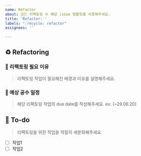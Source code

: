 ```yaml
---
name: Refactor
about: 코드 리팩토링 시 해당 issue 템플릿을 사용해주세요.
title: 'Refactor: '
labels: ":recycle: refactor"
assignees: ''

---
```


## ♻️ Refactoring

### 📌 리팩토링 필요 이유

> 리팩토링 작업이 필요해진 배경과 이유를 설명해주세요.

### 📅 예상 공수 일정

> 해당 리팩토링 작업의 due date를 작성해주세요. 
ex: (~29.06.20)

## 🌿  To-do

> 리팩토링을 위한 작업을 적절히 세분화해주세요.

- [ ] 작업1
- [ ] 작업2
